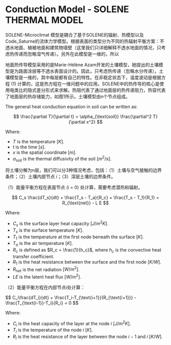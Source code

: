 # Conduction Model - SOLENE THERMAL MODEL

SOLENE-Microclimat 模型是耦合了基于SOLENE的辐射、热模型以及Code_Saturne的流体力学模型。根据表面的类型分为不同的热辐射平衡方案：不透水地面、植被地面和建筑物墙壁（这里我们只详细解释不透水地面的情况，只考虑热传递而忽略湿气传递）。另外在此模型是一维的，所以

地面热传导模型采用的是Marie-Hélène Azam开发的土壤模型，她提出的土壤模型是为路面涂层等不透水表面设计的。因此，只考虑热传递（忽略水分传递）。土壤模型是一维的，其中每层都有自己的特性。在非稳定状态下，温度波动是根据方程 (1) 计算的，这是热方程在一维问题中的应用。SOLENE中的热传导的核心是使用电类比的隐式差分形式来求解。热阻代表了通过地面层的热传递阻力，热容代表了地面层的热存储能力，如图1所示。土壤模型由n个节点组成。

The general heat conduction equation in soil can be written as:

$$
\frac{\partial T}{\partial t} = \alpha_{\text{soil}} \frac{\partial^2 T}{\partial x^2}
$$

Where:

- $T$ is the temperature $[K]$.
- $t$ is the time $[s]$.
- $x$ is the spatial coordinate $[m]$.
- $\alpha_{\text{soil}}$ is the thermal diffusivity of the soil $[m^2/s]$.

将土壤分解为n层，我们可以分3种情况考虑，包括：（1）土壤与空气接触的边界条件；（2）土壤内部节点 $i$；（3）深层土壤的边界条件。

（1）能量平衡方程在表面节点 (i = 0) 处计算，需要考虑潜热和辐射。

$$
C_s \frac{dT_s}{dt} + \frac{T_s - T_a}{R_c} + \frac{T_s - T_1}{R_1} = R_{\text{net}}  - L E
$$

Where:

- $C_s$ is the surface layer heat capacity $[J/m^2K]$.
- $T_s$ is the surface temperature $[K]$.
- $T_1$ is the temperature at the first node beneath the surface $[K]$.
- $T_a$ is the air temperature $[K]$.
- $R_c$ is defined as $R_c = \frac{1}{h_c}$, where $h_c$ is the convective heat transfer coefficient.
- $R_1$ is the heat resistance between the surface and the first node $[K/W]$.
- $R_{\text{net}}$ is the net radiation $[W/m^2]$.
- $LE$ is the latent heat flux $[W/m^2]$.

（2）能量平衡方程在内部节点$i$处计算：

$$
C_i\frac{dT_i}{dt} + \frac{T_i-T_{\text{i+1}}{R_{\text{i+1}}} - \frac{T_{\text{i-1}}-T_i}{R_i} = 0
$$

Where:

- $C_i$ is the heat capacity of the layer at the node $i$ $[J/m^2K]$.
- $T_i$ is the temperature of the node i $[K]$.
- $R_i$ is the heat resistance of the layer between the node $i-1$ and $i$ $[K/W]$.
